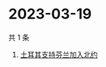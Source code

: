 # 2023-03-19

共 1 条

<!-- BEGIN -->
<!-- 最后更新时间 Sun Mar 19 2023 02:10:48 GMT+0800 (China Standard Time) -->

1. [土耳其支持芬兰加入北约](https://www.zhihu.com/search?q=土耳其支持芬兰加入北约)

<!-- END -->
